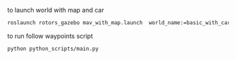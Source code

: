 to launch world with map and car
```bash
roslaunch rotors_gazebo mav_with_map.launch  world_name:=basic_with_car
```
to run follow waypoints script

```bash
python python_scripts/main.py
```
